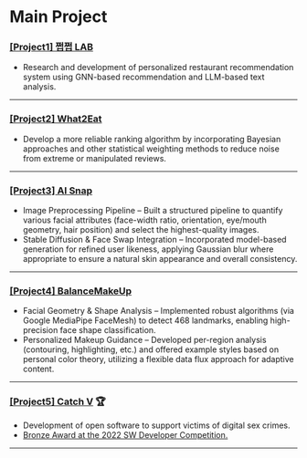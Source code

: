   <!--
![header](https://capsule-render.vercel.app/api?type=waving&color=ffffff&height=300&section=header&text=Rok's%20Github&fontSize=90&animation=fadeIn&fontAlignY=38&desc=The%20target%20Domain%20:%20DA/CV/NLP&descAlignY=51&descAlign=62)
  -->

# Main Project

### [[Project1] 쩝쩝 LAB](yamyam-lab.md)
- Research and development of personalized restaurant recommendation system using GNN-based recommendation and LLM-based text analysis.

---

### [[Project2] What2Eat](what2eat.md)
- Develop a more reliable ranking algorithm by incorporating Bayesian approaches and other statistical weighting methods to reduce noise from extreme or manipulated reviews.

---

### [[Project3] AI Snap](ai_snap.md)
- Image Preprocessing Pipeline – Built a structured pipeline to quantify various facial attributes (face-width ratio, orientation, eye/mouth geometry, hair position) and select the highest-quality images.
- Stable Diffusion & Face Swap Integration – Incorporated model-based generation for refined user likeness, applying Gaussian blur where appropriate to ensure a natural skin appearance and overall consistency.
---

### [[Project4] BalanceMakeUp](balance_makeup.md)
- Facial Geometry & Shape Analysis – Implemented robust algorithms (via Google MediaPipe FaceMesh) to detect 468 landmarks, enabling high-precision face shape classification.
- Personalized Makeup Guidance – Developed per-region analysis (contouring, highlighting, etc.) and offered example styles based on personal color theory, utilizing a flexible data flux approach for adaptive content.
---

### [[Project5] Catch V](catch_v.md) :trophy:
- Development of open software to support victims of digital sex crimes.
- [Bronze Award at the 2022 SW Developer Competition.](https://youtu.be/0Ui0ibt0NYQ)


___
<!-- <picture>
  <source media="(prefers-color-scheme: dark)" srcset="./profile-3d-contrib/profile-night-green.svg" width="900">
  <source media="(prefers-color-scheme: light)" srcset="./profile-3d-contrib/profile-south-season-animate.svg" width="900">
  <img alt="IMAGE" src="http://LIGHT_IMAGE_URL.png">
</picture>
 
___ -->


 
 <!-- 
<h3><p align='center'> ⭐ Skill ⭐ </p></h3>
<p align='left'>
  <img src="https://img.shields.io/badge/python-3670A0?style=for-the-badge&logo=python&logoColor=ffdd54">
  <img src="https://img.shields.io/badge/flask-%23000.svg?style=for-the-badge&logo=flask&logoColor=white">
  <br>
  <img src="https://img.shields.io/badge/java-%23ED8B00.svg?style=for-the-badge&logo=java&logoColor=white">
  <img src="https://img.shields.io/badge/spring-%236DB33F.svg?style=for-the-badge&logo=spring&logoColor=white">
  <br>
  <img src="https://img.shields.io/badge/html5-%23E34F26.svg?style=for-the-badge&logo=html5&logoColor=white">
  <img src="https://img.shields.io/badge/css3-%231572B6.svg?style=for-the-badge&logo=css3&logoColor=white">
  <img src="https://img.shields.io/badge/javascript-%23323330.svg?style=for-the-badge&logo=javascript&logoColor=%23F7DF1E">
  <br>
  <img src="https://img.shields.io/badge/markdown-%23000000.svg?style=for-the-badge&logo=markdown&logoColor=white">
</p>

___


<h3><p align='center'> ♟ DL/ML ♟ </p></h3>
<br>
<p align='left'>
  <img src="https://img.shields.io/badge/numpy-%23013243.svg?style=for-the-badge&logo=numpy&logoColor=white">
  <img src="https://img.shields.io/badge/pandas-%23150458.svg?style=for-the-badge&logo=pandas&logoColor=white"/>
  <img src="https://img.shields.io/badge/Plotly-%233F4F75.svg?style=for-the-badge&logo=plotly&logoColor=white">
  <br>
  <img src="https://img.shields.io/badge/opencv-%23white.svg?style=for-the-badge&logo=opencv&logoColor=white">
  <img src="https://img.shields.io/badge/PyTorch-%23EE4C2C.svg?style=for-the-badge&logo=PyTorch&logoColor=white">
  <img src="https://img.shields.io/badge/TensorFlow-%23FF6F00.svg?style=for-the-badge&logo=TensorFlow&logoColor=white">
  </p>

___

<p align='left'> 🛠 Tool 🛠 </p>
<p align='left'>
  <img src="https://img.shields.io/badge/Eclipse-2C2255?logo=Eclipse IDE&logoColor=white"/>
  <img src="https://img.shields.io/badge/IntelliJ-000000?logo=IntelliJ IDEA&logoColor=white"/>
  <br>
  <img src="https://img.shields.io/badge/Jupyter-F37626?logo=Jupyter&logoColor=white"/>
  <img src="https://img.shields.io/badge/Anaconda-44A833?logo=Anaconda&logoColor=white"/>
  <img src="https://img.shields.io/badge/Google Colab-FFAE1A?logo=GoogleColab&logoColor=white"/>
  <img src="https://img.shields.io/badge/Pycharm-000000?logo=Pycharm&logoColor=white"/>
  <br>
  <img src="https://img.shields.io/badge/Visual Studio Code-007ACC?logo=Visual Studio Code&logoColor=white"/>
  <br>
  <img src="https://img.shields.io/badge/MySQL-4479A1?logo=MySQL&logoColor=white"/>
  <br>
  <img src="https://img.shields.io/badge/Slack-4A154B?logo=Slack&logoColor=white"/>
  <img src="https://img.shields.io/badge/Git-F05032?logo=Git&logoColor=white"/>
  <img src="https://img.shields.io/badge/Github-181717?logo=Github&logoColor=white"/>
  <br>
</p> -->

